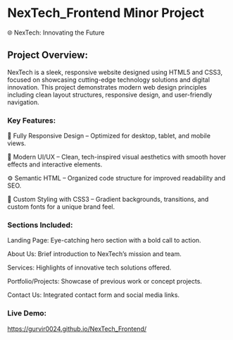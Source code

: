 # NexTech_Frontend Minor Project

🌐 NexTech: Innovating the Future

## Project Overview:

NexTech is a sleek, responsive website designed using HTML5 and CSS3, focused on showcasing cutting-edge technology solutions and digital innovation. This project demonstrates modern web design principles including clean layout structures, responsive design, and user-friendly navigation.

### Key Features:

🚀 Fully Responsive Design – Optimized for desktop, tablet, and mobile views.

🎨 Modern UI/UX – Clean, tech-inspired visual aesthetics with smooth hover effects and interactive elements.

⚙️ Semantic HTML – Organized code structure for improved readability and SEO.

🌈 Custom Styling with CSS3 – Gradient backgrounds, transitions, and custom fonts for a unique brand feel.

### Sections Included:

Landing Page: Eye-catching hero section with a bold call to action.

About Us: Brief introduction to NexTech’s mission and team.

Services: Highlights of innovative tech solutions offered.

Portfolio/Projects: Showcase of previous work or concept projects.

Contact Us: Integrated contact form and social media links.

### Live Demo: 
https://gurvir0024.github.io/NexTech_Frontend/
